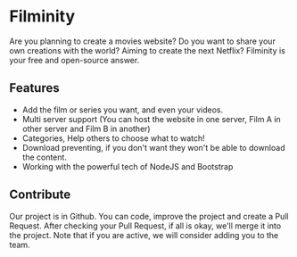 # Filminity

Are you planning to create a movies website? Do you want to share your own creations with the world? Aiming to create the next Netflix?   Filminity is your free and open-source answer.

## Features
- Add the film or series you want, and even your videos.
- Multi server support (You can host the website in one server, Film A in other server and Film B in another)
- Categories, Help others to choose what to watch!
- Download preventing, if you don't want they won't be able to download the content.
- Working with the powerful tech of NodeJS and Bootstrap

## Contribute
Our project is in Github. You can code, improve the project and create a Pull Request. After checking your Pull Request, if all is okay, we'll merge it into the project. Note that if you are active, we will consider adding you to the team.